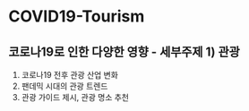 # COVID19-Tourism
## 코로나19로 인한 다양한 영향 - 세부주제 1) 관광
1. 코로나19 전후 관광 산업 변화
2. 팬데믹 시대의 관광 트렌드
3. 관광 가이드 제시, 관광 명소 추천
